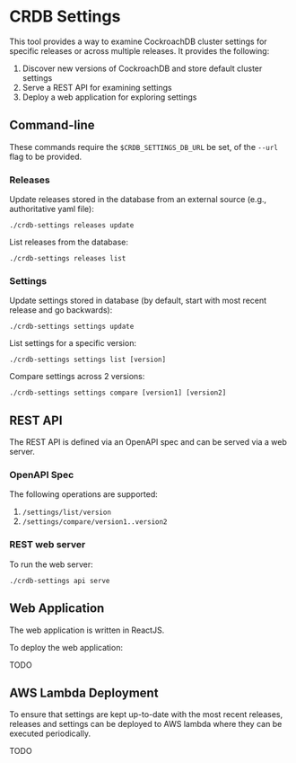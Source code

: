 # CRDB Settings

This tool provides a way to examine CockroachDB cluster settings for specific releases or across
multiple releases. It provides the following:

1. Discover new versions of CockroachDB and store default cluster settings
2. Serve a REST API for examining settings
3. Deploy a web application for exploring settings

## Command-line

These commands require the `$CRDB_SETTINGS_DB_URL` be set, of the `--url` flag to be provided.

### Releases

Update releases stored in the database from an external source (e.g., authoritative yaml file):

```
./crdb-settings releases update
```

List releases from the database:

```
./crdb-settings releases list
```

### Settings

Update settings stored in database (by default, start with most recent release and go backwards):

```
./crdb-settings settings update
```

List settings for a specific version:

```
./crdb-settings settings list [version]
```

Compare settings across 2 versions:

```
./crdb-settings settings compare [version1] [version2]
```

## REST API

The REST API is defined via an OpenAPI spec and can be served via a web server.

### OpenAPI Spec

The following operations are supported:

1. `/settings/list/version`
2. `/settings/compare/version1..version2`

### REST web server

To run the web server:

```
./crdb-settings api serve
```

## Web Application

The web application is written in ReactJS.

To deploy the web application:

TODO

## AWS Lambda Deployment

To ensure that settings are kept up-to-date with the most recent releases, releases and settings
can be deployed to AWS lambda where they can be executed periodically.

TODO



